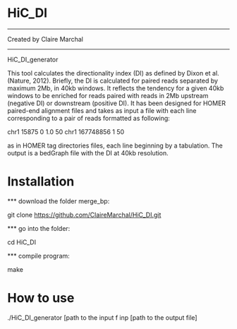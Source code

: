 # HiC_DI


**************************************************************
Created by Claire Marchal
**************************************************************

HiC_DI_generator

This tool calculates the directionality index (DI) as defined by Dixon et al.
(Nature, 2012). Briefly, the DI is calculated for paired reads separated by
maximum 2Mb, in 40kb windows.
It reflects the tendency for a given 40kb windows to be enriched for reads
paired with reads in 2Mb upstream (negative DI) or downstream (positive DI).
It has been designed for HOMER paired-end alignment files and takes as input
a file with each line corresponding to a pair of reads formatted as following:

  chr1 15875	 0    1.0	    50 chr1   167748856		 1  50

as in HOMER tag directories files, each line beginning by a tabulation.
The output is a bedGraph file with the DI at 40kb resolution.


# Installation

*** download the folder merge_bp:

git clone https://github.com/ClaireMarchal/HiC_DI.git

*** go into the folder:

cd HiC_DI

*** compile program:

make

# How to use

./HiC_DI_generator [path to the input f inp [path to the output file]


